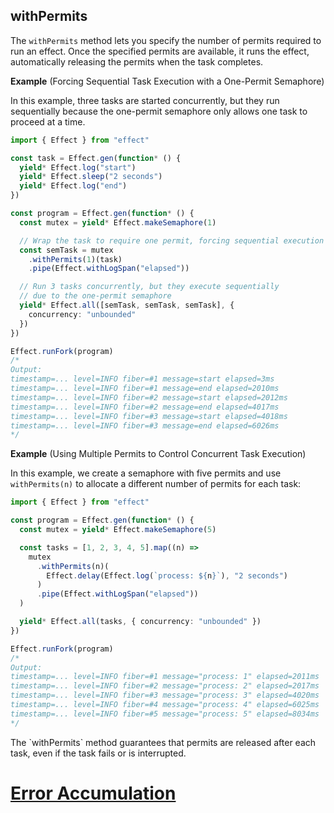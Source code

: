 ## withPermits

The `withPermits` method lets you specify the number of permits required to run an effect. Once the specified permits are available, it runs the effect, automatically releasing the permits when the task completes.

**Example** (Forcing Sequential Task Execution with a One-Permit Semaphore)

In this example, three tasks are started concurrently, but they run sequentially because the one-permit semaphore only allows one task to proceed at a time.

```ts twoslash
import { Effect } from "effect"

const task = Effect.gen(function* () {
  yield* Effect.log("start")
  yield* Effect.sleep("2 seconds")
  yield* Effect.log("end")
})

const program = Effect.gen(function* () {
  const mutex = yield* Effect.makeSemaphore(1)

  // Wrap the task to require one permit, forcing sequential execution
  const semTask = mutex
    .withPermits(1)(task)
    .pipe(Effect.withLogSpan("elapsed"))

  // Run 3 tasks concurrently, but they execute sequentially
  // due to the one-permit semaphore
  yield* Effect.all([semTask, semTask, semTask], {
    concurrency: "unbounded"
  })
})

Effect.runFork(program)
/*
Output:
timestamp=... level=INFO fiber=#1 message=start elapsed=3ms
timestamp=... level=INFO fiber=#1 message=end elapsed=2010ms
timestamp=... level=INFO fiber=#2 message=start elapsed=2012ms
timestamp=... level=INFO fiber=#2 message=end elapsed=4017ms
timestamp=... level=INFO fiber=#3 message=start elapsed=4018ms
timestamp=... level=INFO fiber=#3 message=end elapsed=6026ms
*/
```

**Example** (Using Multiple Permits to Control Concurrent Task Execution)

In this example, we create a semaphore with five permits and use `withPermits(n)` to allocate a different number of permits for each task:

```ts twoslash
import { Effect } from "effect"

const program = Effect.gen(function* () {
  const mutex = yield* Effect.makeSemaphore(5)

  const tasks = [1, 2, 3, 4, 5].map((n) =>
    mutex
      .withPermits(n)(
        Effect.delay(Effect.log(`process: ${n}`), "2 seconds")
      )
      .pipe(Effect.withLogSpan("elapsed"))
  )

  yield* Effect.all(tasks, { concurrency: "unbounded" })
})

Effect.runFork(program)
/*
Output:
timestamp=... level=INFO fiber=#1 message="process: 1" elapsed=2011ms
timestamp=... level=INFO fiber=#2 message="process: 2" elapsed=2017ms
timestamp=... level=INFO fiber=#3 message="process: 3" elapsed=4020ms
timestamp=... level=INFO fiber=#4 message="process: 4" elapsed=6025ms
timestamp=... level=INFO fiber=#5 message="process: 5" elapsed=8034ms
*/
```

<Aside type="note" title="Permit Release Guarantee">
  The `withPermits` method guarantees that permits are released after each
  task, even if the task fails or is interrupted.
</Aside>

# [Error Accumulation](https://effect.website/docs/error-management/error-accumulation/)
